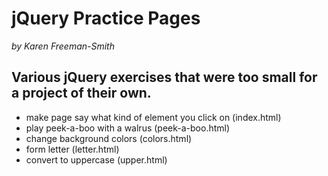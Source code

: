 # jQuery Practice Pages
_by Karen Freeman-Smith_

## Various jQuery exercises that were too small for a project of their own.

- make page say what kind of element you click on (index.html)
- play peek-a-boo with a walrus (peek-a-boo.html)
- change background colors (colors.html)
- form letter (letter.html)
- convert to uppercase (upper.html)
